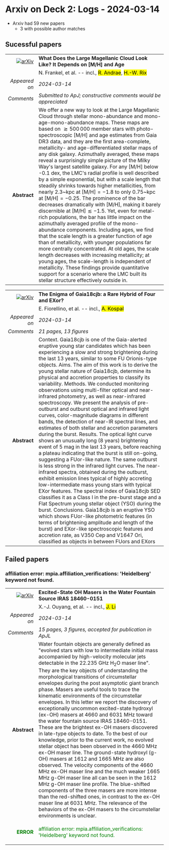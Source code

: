 # Arxiv on Deck 2: Logs - 2024-03-14

* Arxiv had 59 new papers
    * 3 with possible author matches

## Sucessful papers


|||
|---:|:---|
| [![arXiv](https://img.shields.io/badge/arXiv-arXiv:2403.08516-b31b1b.svg)](https://arxiv.org/abs/arXiv:2403.08516) | **What Does the Large Magellanic Cloud Look Like? It Depends on [M/H] and  Age**  |
|| N. Frankel, et al. -- incl., <mark>R. Andrae</mark>, <mark>H.-W. Rix</mark> |
|*Appeared on*| *2024-03-14*|
|*Comments*| *Submitted to ApJ; constructive comments would be appreciated*|
|**Abstract**| We offer a new way to look at the Large Magellanic Cloud through stellar mono-abundance and mono-age-mono-abundance maps. These maps are based on $\gtrsim 500\,000$ member stars with photo-spectroscopic [M/H] and age estimates from Gaia DR3 data, and they are the first area-complete, metallicity- and age-differentiated stellar maps of any disk galaxy. Azimuthally averaged, these maps reveal a surprisingly simple picture of the Milky Way's largest satellite galaxy. For any [M/H] below -0.1 dex, the LMC's radial profile is well described by a simple exponential, but with a scale length that steadily shrinks towards higher metallicities, from nearly 2.3~kpc at [M/H]$=-1.8$ to only 0.75~kpc at [M/H]$=-0.25$. The prominence of the bar decreases dramatically with [M/H], making it barely discernible at [M/H]$\lesssim -1.5$. Yet, even for metal-rich populations, the bar has little impact on the azimuthally averaged profile of the mono-abundance components. Including ages, we find that the scale length is a greater function of age than of metallicity, with younger populations far more centrally concentrated. At old ages, the scale length decreases with increasing metallicity; at young ages, the scale-length is independent of metallicity. These findings provide quantitative support for a scenario where the LMC built its stellar structure effectively outside in. |


|||
|---:|:---|
| [![arXiv](https://img.shields.io/badge/arXiv-arXiv:2403.08698-b31b1b.svg)](https://arxiv.org/abs/arXiv:2403.08698) | **The Enigma of Gaia18cjb: a Rare Hybrid of Four and EXor?**  |
|| E. Fiorellino, et al. -- incl., <mark>A. Kospal</mark> |
|*Appeared on*| *2024-03-14*|
|*Comments*| *21 pages, 13 figures*|
|**Abstract**| Context. Gaia18cjb is one of the Gaia-alerted eruptive young star candidates which has been experiencing a slow and strong brightening during the last 13 years, similar to some FU Orionis-type objects. Aims. The aim of this work is to derive the young stellar nature of Gaia18cjb, determine its physical and accretion properties to classify its variability. Methods. We conducted monitoring observations using multi-filter optical and near-infrared photometry, as well as near-infrared spectroscopy. We present the analysis of pre-outburst and outburst optical and infrared light curves, color-magnitude diagrams in different bands, the detection of near-IR spectral lines, and estimates of both stellar and accretion parameters during the burst. Results. The optical light curve shows an unusually long (8 years) brightening event of 5 mag in the last 13 years, before reaching a plateau indicating that the burst is still on-going, suggesting a FUor-like nature. The same outburst is less strong in the infrared light curves. The near-infrared spectra, obtained during the outburst, exhibit emission lines typical of highly accreting low-intermediate mass young stars with typical EXor features. The spectral index of Gaia18cjb SED classifies it as a Class I in the pre-burst stage and a Flat Spectrum young stellar object (YSO) during the burst. Conclusions. Gaia18cjb is an eruptive YSO which shows FUor-like photometric features (in terms of brightening amplitude and length of the burst) and EXor-like spectroscopic features and accretion rate, as V350 Cep and V1647 Ori, classified as objects in between FUors and EXors |

## Failed papers

### affiliation error: mpia.affiliation_verifications: 'Heidelberg' keyword not found. 


|||
|---:|:---|
| [![arXiv](https://img.shields.io/badge/arXiv-arXiv:2403.08242-b31b1b.svg)](https://arxiv.org/abs/arXiv:2403.08242) | **Excited-State OH Masers in the Water Fountain Source IRAS 18460-0151**  |
|| X.-J. Ouyang, et al. -- incl., <mark>J. Li</mark> |
|*Appeared on*| *2024-03-14*|
|*Comments*| *15 pages, 3 figures, accepted for publication in ApJL*|
|**Abstract**| Water fountain objects are generally defined as "evolved stars with low to intermediate initial mass accompanied by high-velocity molecular jets detectable in the 22.235 GHz H$_2$O maser line". They are the key objects of understanding the morphological transitions of circumstellar envelopes during the post asymptotic giant branch phase. Masers are useful tools to trace the kinematic environments of the circumstellar envelopes. In this letter we report the discovery of exceptionally uncommon excited-state hydroxyl (ex-OH) masers at 4660 and 6031 MHz toward the water fountain source IRAS 18460-0151. These are the brightest ex-OH masers discovered in late-type objects to date. To the best of our knowledge, prior to the current work, no evolved stellar object has been observed in the 4660 MHz ex-OH maser line. The ground-state hydroxyl (g-OH) masers at 1612 and 1665 MHz are also observed. The velocity components of the 4660 MHz ex-OH maser line and the much weaker 1665 MHz g-OH maser line all can be seen in the 1612 MHz g-OH maser line profile. The blue-shifted components of the three masers are more intense than the red-shifted ones, in contrast to the ex-OH maser line at 6031 MHz. The relevance of the behaviors of the ex-OH masers to the circumstellar environments is unclear. |
|<p style="color:green"> **ERROR** </p>| <p style="color:green">affiliation error: mpia.affiliation_verifications: 'Heidelberg' keyword not found.</p> |

